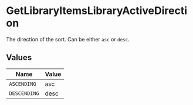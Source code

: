 # GetLibraryItemsLibraryActiveDirection

The direction of the sort. Can be either `asc` or `desc`.



## Values

| Name         | Value        |
| ------------ | ------------ |
| `ASCENDING`  | asc          |
| `DESCENDING` | desc         |